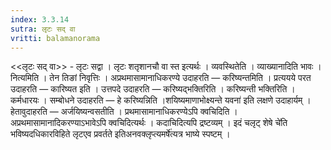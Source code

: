 ```yaml
---
index: 3.3.14
sutra: लृटः सद् वा
vritti: balamanorama
---
```


<<लृटः सद् वा>> - लृटः सद्वा । लृटः शतृशानचौ वा स्त इत्यर्थः । व्यवस्थितेति । व्याख्यानादिति भावः । नित्यमिति । तेन तिङां निवृत्तिः । अप्रथमासामानाधिकरण्ये उदाहरति —  करिष्यन्तमिति । प्रत्ययये परत उदाहरति —  कारिष्यत इति । उत्तपदे उदाहरति —  करिष्यद्भक्तिरिति । करिष्यन्ती भक्तिरिति । कर्मधारयः । सम्बोधने उदाहरति —  हे करिष्यन्निति ।शयिष्यमाणाभोक्ष्यन्ते यवना॑ इति लक्षणे उदाहार्यम् । हेतावुदाहरति —  अर्जयिष्यन्वसतीति । प्रथमासामानाधिकरण्येऽपि क्वचिदिति । अप्रथमासामानादिकरण्याऽभावेऽपि क्वचिदित्यर्थः । कदाचिदित्यपि द्रष्टव्यम् । इदं चलृट् शेषे चे॑ति भविष्यदधिकारविहिते लृटएव प्रवर्तते इतिअनवक्लृप्त्यमर्षे॑त्यत्र भाष्ये स्पष्टम् । 